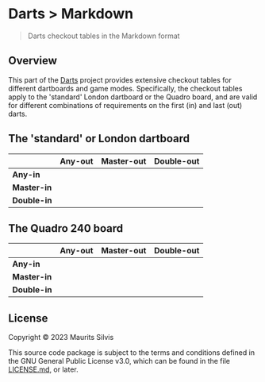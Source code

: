 # Darts > Markdown

> Darts checkout tables in the Markdown format

## Overview

This part of the [Darts](https://github.com/mauritssilvis/darts) project provides extensive checkout tables for different dartboards and game modes.
Specifically, the checkout tables apply to the 'standard' London dartboard or the Quadro board, and are valid for different combinations of requirements on the first (in) and last (out) darts.

## The 'standard' or London dartboard

|               | **Any-out** | **Master-out** | **Double-out** |
|---------------|-------------|----------------|----------------|
| **Any-in**    |             |                |                |
| **Master-in** |             |                |                |
| **Double-in** |             |                |                |

## The Quadro 240 board

|               | **Any-out** | **Master-out** | **Double-out** |
|---------------|-------------|----------------|----------------|
| **Any-in**    |             |                |                |
| **Master-in** |             |                |                |
| **Double-in** |             |                |                |

## License

Copyright © 2023 Maurits Silvis

This source code package is subject to the terms and conditions defined in the GNU General Public License v3.0, which can be found in the file [LICENSE.md](../LICENSE.md), or later.
